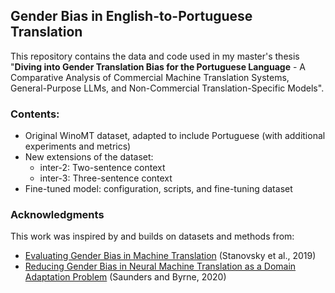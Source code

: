 ## Gender Bias in English-to-Portuguese Translation
This repository contains the data and code used in my master's thesis "**Diving into Gender Translation Bias for the Portuguese Language** - A Comparative Analysis of Commercial Machine Translation Systems, General-Purpose LLMs, and Non-Commercial Translation-Specific Models". 

### Contents:
* Original WinoMT dataset, adapted to include Portuguese (with additional experiments and metrics)
* New extensions of the dataset:
  - inter-2: Two-sentence context
  - inter-3: Three-sentence context
* Fine-tuned model: configuration, scripts, and fine-tuning dataset 

### Acknowledgments
This work was inspired by and builds on datasets and methods from:
* [Evaluating Gender Bias in Machine Translation](https://arxiv.org/abs/1906.00591) (Stanovsky et al., 2019)
* [Reducing Gender Bias in Neural Machine Translation as a Domain Adaptation Problem](https://aclanthology.org/2020.acl-main.690/) (Saunders and Byrne, 2020)
